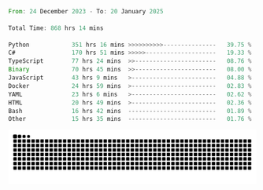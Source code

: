 <!--START_SECTION:waka-->

```rust
From: 24 December 2023 - To: 20 January 2025

Total Time: 868 hrs 14 mins

Python            351 hrs 16 mins >>>>>>>>>>---------------   39.75 %
C#                170 hrs 51 mins >>>>>--------------------   19.33 %
TypeScript        77 hrs 24 mins  >>-----------------------   08.76 %
Binary            70 hrs 45 mins  >>-----------------------   08.00 %
JavaScript        43 hrs 9 mins   >------------------------   04.88 %
Docker            24 hrs 59 mins  >------------------------   02.83 %
YAML              23 hrs 6 mins   >------------------------   02.62 %
HTML              20 hrs 49 mins  >------------------------   02.36 %
Bash              16 hrs 42 mins  -------------------------   01.89 %
Other             15 hrs 35 mins  -------------------------   01.76 %
```

<!--END_SECTION:waka-->


<picture>
  <source media="(prefers-color-scheme: dark)" srcset="https://raw.githubusercontent.com/jeerawut97/jeerawut97/output/github-contribution-grid-snake.svg">
  <img alt="github contribution grid snake animation" src="https://raw.githubusercontent.com/jeerawut97/jeerawut97/output/github-contribution-grid-snake.svg">
</picture>
